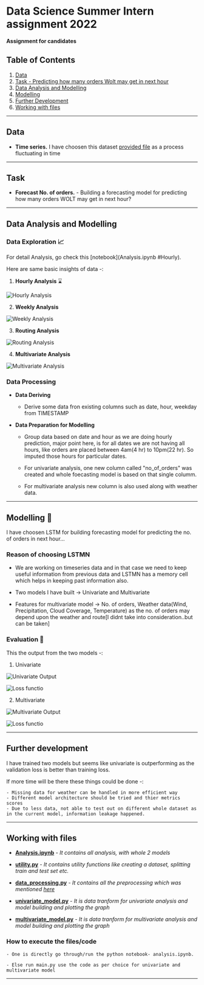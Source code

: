 # Data Science Summer Intern assignment 2022

**Assignment for candidates**

## Table of Contents

1. [Data](#data)
2. [Task - Predicting how many orders Wolt may get in next hour](#task)
3. [Data Analysis and Modelling](#data-analysis-and-modelling)
4. [Modelling](#modelling-:rocket:)
5. [Further Development](#further-development)
6. [Working with files](#working-with-files)

----

## Data

* **Time series.** I have choosen this dataset [provided file](orders_autumn_2020.csv) as a process fluctuating in time

---

## Task

* **Forecast No. of orders.** - Building a forecasting model for predicting how many orders WOLT may get in next hour? 

---

## Data Analysis and Modelling

### Data Exploration :chart_with_upwards_trend:

For detail Analysis, go check this [notebook](Analysis.ipynb #Hourly).

Here are same basic insights of data -:

1. **Hourly Analysis** :hourglass:

![Hourly Analysis](images/hourlyanalysis.png)

2. **Weekly Analysis**

![Weekly Analysis](images/weekdayorders.png)

3. **Routing Analysis**

![Routing Analysis](images/uservenuredistance.png)

4. **Multivariate Analysis**

![Multivariate Analysis](images/multivariate_pattern.png)


### Data Processing

* **Data Deriving**

    - Derive some data fron existing columns such as date, hour, weekday from TIMESTAMP

* **Data Preparation for Modelling**

    - Group data based on date and hour as we are doing hourly prediction, major point here, is for all dates we are not having all hours, like orders are placed between 4am(4 hr) to 10pm(22 hr). So imputed those hours for particular dates.

    - For univariate analysis, one new column called "no_of_orders" was created and whole foecasting model is based on that single columm.

    - For multivariate analysis new column is also used along with weather data.

---

## Modelling :rocket:

I have choosen LSTM for building forecasting model for predicting the no. of orders in next hour...

### Reason of choosing LSTMN

- We are working on timeseries data and in that case we need to keep useful information from previous data and LSTMN has a memory cell which helps in keeping past information also.

- Two models I have built -> Univariate and Multivariate 

- Features for multivariate model -> No. of orders, Weather data(Wind, Precipitation, Cloud Coverage, Temperature) as the no. of orders may depend upon the weather and route[I didnt take into consideration..but can be taken]

### Evaluation :memo:

This the output from the two models -:

1. Univariate

![Univariate Output](images/output_univariate.png)

![Loss functio](images/loss_univariate.png)

2. Multivariate

![Multivariate Output](images/output_multivariate.png)

![Loss functio](images/loss_multivariate.png)

-----

## Further development

I have trained two models but seems like univariate is outperforming as the validation loss is better than training loss.

If more time will be there these things could be done -:

    - Missing data for weather can be handled in more efficient way
    - Different model architecture should be tried and thier metrics scores
    - Due to less data, not able to test out on different whole dataset as in the current model, information leakage happened.

------

## Working with files

* **[Analysis.ipynb](Analysis.ipynb)** - *It contains all analysis, with whole 2 models*

* **[utility.py](utility.py)** - *It contains utility functions like creating a dataset, splitting train and test set etc.*

* **[data_processing.py](data_processing.py)** - *It contains all the preprocessing which was mentioned [here](#data-processing)*

* **[univariate_model.py](univariate_model.py)** - *It is data tranform for univariate analysis and model building and plotting the graph*

* **[multivariate_model.py](multivariate_model.py)** - *It is data tranform for multivariate analysis and model building and plotting the graph*

### **How to execute the files/code**

    - One is directly go through/run the python notebook- analysis.ipynb.

    - Else run main.py use the code as per choice for univariate and multivariate model


---

